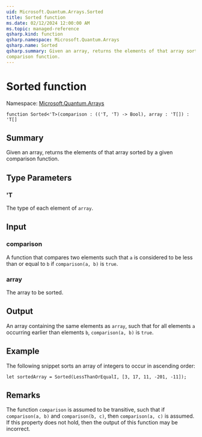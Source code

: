 ```yaml
---
uid: Microsoft.Quantum.Arrays.Sorted
title: Sorted function
ms.date: 02/12/2024 12:00:00 AM
ms.topic: managed-reference
qsharp.kind: function
qsharp.namespace: Microsoft.Quantum.Arrays
qsharp.name: Sorted
qsharp.summary: Given an array, returns the elements of that array sorted by a given
comparison function.
---
```


# Sorted function

Namespace: [Microsoft.Quantum.Arrays](xref:Microsoft.Quantum.Arrays)

```qsharp
function Sorted<'T>(comparison : (('T, 'T) -> Bool), array : 'T[]) : 'T[]
```

## Summary
Given an array, returns the elements of that array sorted by a given
comparison function.

## Type Parameters
### 'T
The type of each element of `array`.

## Input
### comparison
A function that compares two elements such that `a` is considered to
be less than or equal to `b` if `comparison(a, b)` is `true`.
### array
The array to be sorted.

## Output
An array containing the same elements as `array`, such that for all
elements `a` occurring earlier than elements `b`, `comparison(a, b)`
is `true`.

## Example
The following snippet sorts an array of integers to occur in ascending
order:
```qsharp
let sortedArray = Sorted(LessThanOrEqualI, [3, 17, 11, -201, -11]);
```

## Remarks
The function `comparison` is assumed to be transitive, such that
if `comparison(a, b)` and `comparison(b, c)`, then `comparison(a, c)`
is assumed. If this property does not hold, then the output of this
function may be incorrect.
